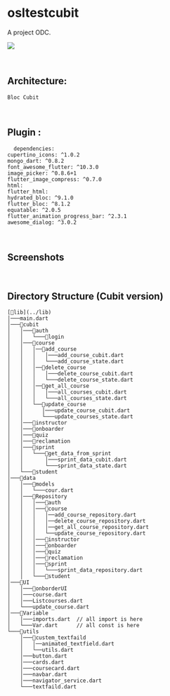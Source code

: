 # osltestcubit

A project ODC.
<p align="start">
<img src="https://img.shields.io/github/last-commit/odc-student/learning-management-system-mobile/feat-1?label=Last%20commit">
</p>

<br/>

## Architecture:

    Bloc Cubit

<br/>

## Plugin :

      dependencies:
    cupertino_icons: ^1.0.2
    mongo_dart: ^0.8.2
    font_awesome_flutter: ^10.3.0
    image_picker: ^0.8.6+1
    flutter_image_compress: ^0.7.0
    html:
    flutter_html:
    hydrated_bloc: ^9.1.0
    flutter_bloc: ^8.1.2
    equatable: ^2.0.5
    flutter_animation_progress_bar: ^2.3.1
    awesome_dialog: ^3.0.2

<br/>

## Screenshots

<br/>

## Directory Structure (Cubit version)

    [📂lib](../lib)
    │───main.dart  
    │───📂cubit
    │   │───📂auth
    │   │   └───📂login
    │   │───📂course
    │   │   │──📂add_course
    │   │   │   │───add_course_cubit.dart
    │   │   │   └───add_course_state.dart
    │   │   │──📂delete_course
    │   │   │   │───delete_course_cubit.dart
    │   │   │   └───delete_course_state.dart
    │   │   │──📂get_all_course
    │   │   │   │───all_courses_cubit.dart
    │   │   │   └───all_courses_state.dart
    │   │   └──📂update_course
    │   │      │───update_course_cubit.dart
    │   │      └───update_courses_state.dart
    │   │───📂instructor
    │   │───📂onboarder
    │   │───📂quiz
    │   │───📂reclamation
    │   │───📂sprint
    │   │   └───📂get_data_from_sprint
    │   │       │───sprint_data_cubit.dart
    │   │       └───sprint_data_state.dart
    │   └───📂student
    │───📂data
    │   │───📂models
    │   │   └───cour.dart
    │   │───📂Repository
    │   │   │───📂auth
    │   │   │───📂course
    │   │   │   │──add_course_repository.dart
    │   │   │   │──delete_course_repository.dart
    │   │   │   │──get_all_course_repository.dart
    │   │   │   └──update_course_repository.dart
    │   │   │───📂instructor
    │   │   │───📂onboarder
    │   │   │───📂quiz
    │   │   │───📂reclamation
    │   │   │───📂sprint
    │   │   │   └───sprint_data_repository.dart
    │   │   └───📂student
    │───📂UI
    │   │───📂onborderUI
    │   │───course.dart
    │   │───Listcourses.dart
    │   └───update_course.dart
    │───📂Variable
    │   │───imports.dart  // all import is here
    │   └───Var.dart      // all const is here
    └───📂utils
        │───📂custem_textfaild
        │   │──animated_textfield.dart
        │   └──utils.dart
        │───button.dart
        │───cards.dart
        │───coursecard.dart
        │───navbar.dart
        │───navigator_service.dart
        └───textfaild.dart

